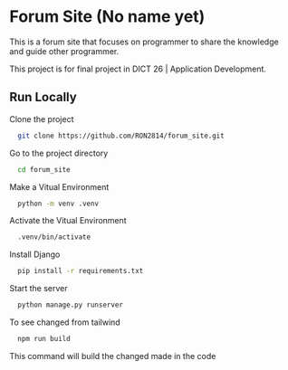 # Forum Site (No name yet)

This is a forum site that focuses on programmer to share the knowledge and guide other programmer.

This project is for final project in DICT 26 | Application Development.

## Run Locally

Clone the project

```bash
  git clone https://github.com/RON2814/forum_site.git
```

Go to the project directory

```bash
  cd forum_site
```

Make a Vitual Environment

```bash
  python -m venv .venv
```

Activate the Vitual Environment

```bash
  .venv/bin/activate
```

Install Django

```bash
  pip install -r requirements.txt
```

Start the server

```bash
  python manage.py runserver
```

To see changed from tailwind

```bash
  npm run build
```

This command will build the changed made in the code
